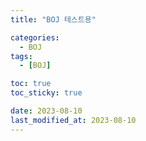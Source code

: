 ```yaml
---
title: "BOJ 테스트용"

categories:
  - BOJ
tags:
  - [BOJ]

toc: true
toc_sticky: true

date: 2023-08-10
last_modified_at: 2023-08-10
---
```

